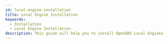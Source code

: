 ```yaml
---
id: local-engine-installation
title: Local Engine Installation
keywords: 
  - Installation
  - Local Engine Installation
description: This guide will help you to install OpenEBS Local Engines.
---
```


